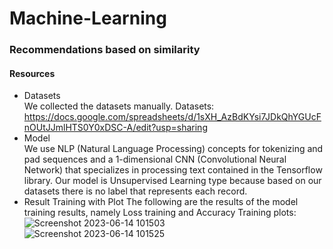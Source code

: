 # Machine-Learning
<h3>Recommendations based on similarity<br></h3>
<h4>Resources<br></h4>

- Datasets<br>
We collected the datasets manually. Datasets: https://docs.google.com/spreadsheets/d/1sXH_AzBdKYsi7JDkQhYGUcFnOUtJJmlHTS0Y0xDSC-A/edit?usp=sharing <br>
- Model<br>
We use NLP (Natural Language Processing) concepts for tokenizing and pad sequences and a 1-dimensional CNN (Convolutional Neural Network) that specializes in processing text contained in the Tensorflow library. Our model is Unsupervised Learning type because based on our datasets there is no label that represents each record.<br>
- Result Training with Plot
The following are the results of the model training results, namely Loss training and Accuracy Training plots:<br>
![Screenshot 2023-06-14 101503](https://github.com/sentiGo/Machine-Learning/assets/98394099/57b36aea-7bd3-4f7d-a20e-0b0f080f044c)<br>
![Screenshot 2023-06-14 101525](https://github.com/sentiGo/Machine-Learning/assets/98394099/add3de9c-0df8-4f8d-8537-24dc9256c3ad)<br>


